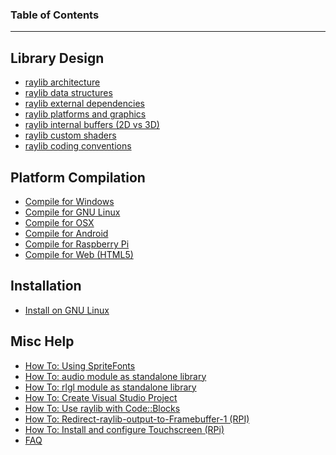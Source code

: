 ### Table of Contents
***
## Library Design
* [raylib architecture](raylib-architecture)
* [raylib data structures](raylib-data-structures)
* [raylib external dependencies](raylib-external-dependencies)
* [raylib platforms and graphics](raylib-platforms-and-graphics)
* [raylib internal buffers (2D vs 3D)](raylib-internal-buffers-(2D-vs-3D))
* [raylib custom shaders](raylib-generic-uber-shader-and-custom-shaders)
* [raylib coding conventions](raylib-coding-conventions)

## Platform Compilation
* [Compile for Windows](Compile-for-Windows)
* [Compile for GNU Linux](Compile-for-GNU-Linux)
* [Compile for OSX](Compile-for-OSX)
* [Compile for Android](Compile-for-Android)
* [Compile for Raspberry Pi](Compile-for-Raspberry-Pi)
* [Compile for Web (HTML5)](Compile-for-Web-(HTML5))

## Installation
* [Install on GNU Linux](Install-on-GNU-Linux)

## Misc Help
* [How To: Using SpriteFonts](Using-SpriteFonts)
* [How To: audio module as standalone library](Use-audio-module-as-standalone-library)
* [How To: rlgl module as standalone library](Use-rlgl-module-as-standalone-library)
* [How To: Create Visual Studio Project](Create-Visual-Studio-Project)
* [How To: Use raylib with Code::Blocks](Use-raylib-with-Code-Blocks)
* [How To: Redirect-raylib-output-to-Framebuffer-1 (RPI)](Redirect-raylib-output-to-Framebuffer-1)
* [How To: Install and configure Touchscreen (RPi)](Install-and-configure-Touchscreen-Drivers-(RPi))
* [FAQ](FAQ)